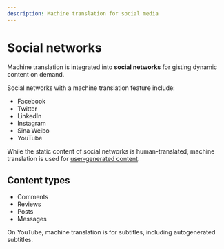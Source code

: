 ```yaml
---
description: Machine translation for social media
---
```


# Social networks

Machine translation is integrated into **social networks** for gisting dynamic content on demand.

Social networks with a machine translation feature include:

* Facebook
* Twitter
* LinkedIn
* Instagram
* Sina Weibo
* YouTube

While the static content of social networks is human-translated, machine translation is used for [user-generated content](/applications/user-generated-content.md).

## Content types

* Comments
* Reviews
* Posts
* Messages

On YouTube, machine translation is for subtitles, including autogenerated subtitles.

